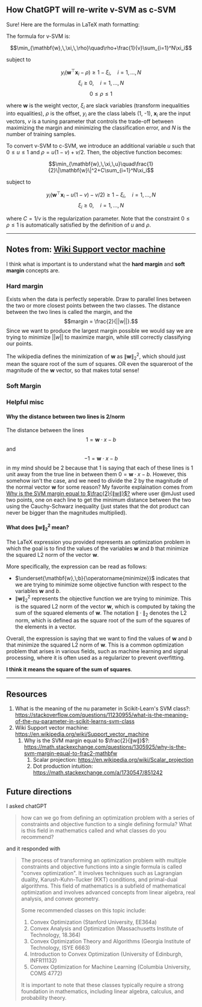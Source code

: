 ## How ChatGPT will re-write v-SVM as c-SVM

Sure! Here are the formulas in LaTeX math formatting:

The formula for v-SVM is:

$$\min_{\mathbf{w},\,\xi,\,\rho}\quad\rho+\frac{1}{v}\sum_{i=1}^N\xi_i$$

subject to

$$y_i(\mathbf{w}^\top\mathbf{x}_i-\rho)\geq 1-\xi_i,\quad i=1,\dots,N$$
$$\xi_i\geq 0,\quad i=1,\dots,N$$
$$0\leq \rho\leq 1$$

where $\mathbf{w}$ is the weight vector, $\xi_i$ are slack variables (transform inequalities into equalities), $\rho$ is the offset, $y_i$ are the class labels (1, -1), $\mathbf{x}_i$ are the input vectors, $v$ is a tuning parameter that controls the trade-off between maximizing the margin and minimizing the classification error, and $N$ is the number of training samples.

To convert v-SVM to c-SVM, we introduce an additional variable $u$ such that $0\leq u\leq 1$ and $\rho=u(1-v)+v/2$. Then, the objective function becomes:

$$\min_{\mathbf{w},\,\xi,\,u}\quad\frac{1}{2}\|\mathbf{w}\|^2+C\sum_{i=1}^N\xi_i$$

subject to

$$y_i(\mathbf{w}^\top\mathbf{x}_i-u(1-v)-v/2)\geq 1-\xi_i,\quad i=1,\dots,N$$
$$\xi_i\geq 0,\quad i=1,\dots,N$$

where $C=1/v$ is the regularization parameter. Note that the constraint $0\leq\rho\leq 1$ is automatically satisfied by the definition of $u$ and $\rho$.

----
## Notes from: [Wiki Support vector machine](https://en.wikipedia.org/wiki/Support_vector_machine)
I think what is important is to understand what the **hard margin** and **soft margin** concepts are.

### Hard margin
Exists when the data is perfectly seperable. Draw to parallel lines between the two or more closest points between the two classes. The distance between the two lines is called the margin, and the $$margin = \frac{2}{||w||}.$$ Since we want to produce the largest margin possible we would say we are trying to minimize $||w||$ to maximize margin, while still correctly classifying our points.

The wikipedia defines the minimization of $\mathbf{w}$ as $\|\mathbf{w}\|_2^2$, which should just mean the square root of the sum of squares. OR even the squareroot of the magnitude of the $\mathbf{w}$ vector, so that makes total sense!

### Soft Margin


### Helpful misc
#### Why the distance between two lines is 2/norm
The distance between the lines $$1 = \mathbf{w}\cdot x - b$$ and $$-1 = \mathbf{w}\cdot x - b$$ in my mind should be 2 because that 1 is saying that each of these lines is 1 unit away from the true line in between them $0 = \mathbf{w}\cdot x - b$. However, this somehow isn't the case, and we need to divide the 2 by the magnitude of the normal vector $\mathbf{w}$ for some reason? My favorite explaination comes from [Why is the SVM margin equal to $\frac{2}{∥w∥}$?]( https://math.stackexchange.com/questions/1305925/why-is-the-svm-margin-equal-to-frac2-mathbfw) where user @mJust used two points, one on each line to get the minimum distance between the two using the Cauchy-Schwarz inequality (just states that the dot product can never be bigger than the magnitudes multiplied).

#### What does $\|\mathbf{w}\|_2^2$ mean?
The LaTeX expression you provided represents an optimization problem in which the goal is to find the values of the variables $\mathbf{w}$ and $b$ that minimize the squared L2 norm of the vector $\mathbf{w}$.

More specifically, the expression can be read as follows:

- $\underset{\mathbf{w},\;b}{\operatorname{minimize}}$ indicates that we are trying to minimize some objective function with respect to the variables $\mathbf{w}$ and $b$.
- $\|\mathbf{w}\|_2^2$ represents the objective function we are trying to minimize. This is the squared L2 norm of the vector $\mathbf{w}$, which is computed by taking the sum of the squared elements of $\mathbf{w}$. The notation $\|\cdot\|_2$ denotes the L2 norm, which is defined as the square root of the sum of the squares of the elements in a vector.

Overall, the expression is saying that we want to find the values of $\mathbf{w}$ and $b$ that minimize the squared L2 norm of $\mathbf{w}$. This is a common optimization problem that arises in various fields, such as machine learning and signal processing, where it is often used as a regularizer to prevent overfitting.

**I think it means the square of the sum of squares**.

----

## Resources
1. What is the meaning of the nu parameter in Scikit-Learn's SVM class?: https://stackoverflow.com/questions/11230955/what-is-the-meaning-of-the-nu-parameter-in-scikit-learns-svm-class
1. Wiki Support vector machine: https://en.wikipedia.org/wiki/Support_vector_machine
    1. Why is the SVM margin equal to $\frac{2}{∥w∥}$?: https://math.stackexchange.com/questions/1305925/why-is-the-svm-margin-equal-to-frac2-mathbfw
        1. Scalar projection: https://en.wikipedia.org/wiki/Scalar_projection 
        1. Dot production intuition: https://math.stackexchange.com/a/1730547/851242
        
## Future directions
I asked chatGPT
> how can we go from defining an optimization problem with a series of constraints and objective function to a single defining formula? What is this field in mathematics called and what classes do you recommend?

and it responded with
> The process of transforming an optimization problem with multiple constraints and objective functions into a single formula is called "convex optimization". It involves techniques such as Lagrangian duality, Karush-Kuhn-Tucker (KKT) conditions, and primal-dual algorithms. This field of mathematics is a subfield of mathematical optimization and involves advanced concepts from linear algebra, real analysis, and convex geometry.
>
> Some recommended classes on this topic include:
> 
> 1. Convex Optimization (Stanford University, EE364a)
> 2. Convex Analysis and Optimization (Massachusetts Institute of Technology, 18.364)
> 3. Convex Optimization Theory and Algorithms (Georgia Institute of Technology, ISYE 6663)
> 4. Introduction to Convex Optimization (University of Edinburgh, INFR11132)
> 5. Convex Optimization for Machine Learning (Columbia University, COMS 4772)
> 
> It is important to note that these classes typically require a strong foundation in mathematics, including linear algebra, calculus, and probability theory.